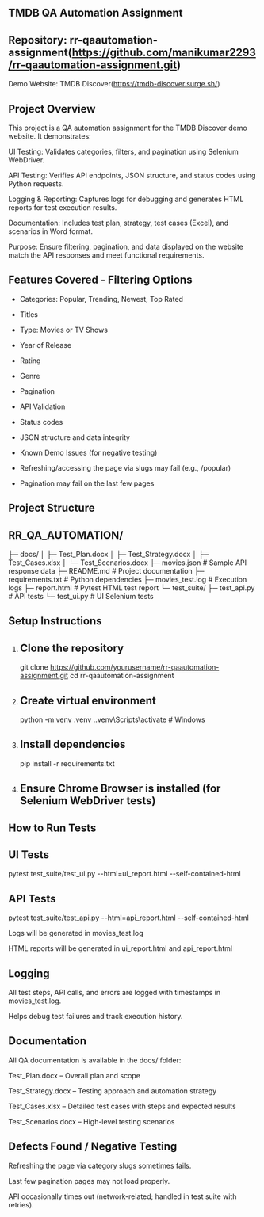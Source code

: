 ## TMDB QA Automation Assignment

## Repository: rr-qaautomation-assignment(https://github.com/manikumar2293/rr-qaautomation-assignment.git)

Demo Website: TMDB Discover(https://tmdb-discover.surge.sh/)

## Project Overview

This project is a QA automation assignment for the TMDB Discover demo website. It demonstrates:

UI Testing: Validates categories, filters, and pagination using Selenium WebDriver.

API Testing: Verifies API endpoints, JSON structure, and status codes using Python requests.

Logging & Reporting: Captures logs for debugging and generates HTML reports for test execution results.

Documentation: Includes test plan, strategy, test cases (Excel), and scenarios in Word format.

Purpose: Ensure filtering, pagination, and data displayed on the website match the API responses and meet functional requirements.

## Features Covered - Filtering Options

- Categories: Popular, Trending, Newest, Top Rated

- Titles

- Type: Movies or TV Shows

- Year of Release

- Rating

- Genre

- Pagination

- API Validation

- Status codes

- JSON structure and data integrity

- Known Demo Issues (for negative testing)

- Refreshing/accessing the page via slugs may fail (e.g., /popular)

- Pagination may fail on the last few pages

## Project Structure

## RR_QA_AUTOMATION/
├─ docs/
│  ├─ Test_Plan.docx
│  ├─ Test_Strategy.docx
│  ├─ Test_Cases.xlsx
│  └─ Test_Scenarios.docx
├─ movies.json                  # Sample API response data
├─ README.md                     # Project documentation
├─ requirements.txt              # Python dependencies
├─ movies_test.log               # Execution logs
├─ report.html                   # Pytest HTML test report
└─ test_suite/
   ├─ test_api.py                # API tests
   └─ test_ui.py                 # UI Selenium tests


## Setup Instructions

1. ## Clone the repository
   git clone https://github.com/yourusername/rr-qaautomation-assignment.git
   cd rr-qaautomation-assignment

2. ## Create virtual environment
   python -m venv .venv
   .\.venv\Scripts\activate   # Windows

3. ## Install dependencies
   pip install -r requirements.txt

4. ## Ensure Chrome Browser is installed (for Selenium WebDriver tests)

## How to Run Tests
## UI Tests

pytest test_suite/test_ui.py --html=ui_report.html --self-contained-html

## API Tests

pytest test_suite/test_api.py --html=api_report.html --self-contained-html

Logs will be generated in movies_test.log

HTML reports will be generated in ui_report.html and api_report.html

## Logging

All test steps, API calls, and errors are logged with timestamps in movies_test.log.

Helps debug test failures and track execution history.


## Documentation

All QA documentation is available in the docs/
 folder:

Test_Plan.docx
 – Overall plan and scope

Test_Strategy.docx
 – Testing approach and automation strategy

Test_Cases.xlsx
 – Detailed test cases with steps and expected results

Test_Scenarios.docx
 – High-level testing scenarios

## Defects Found / Negative Testing

Refreshing the page via category slugs sometimes fails.

Last few pagination pages may not load properly.

API occasionally times out (network-related; handled in test suite with retries).
